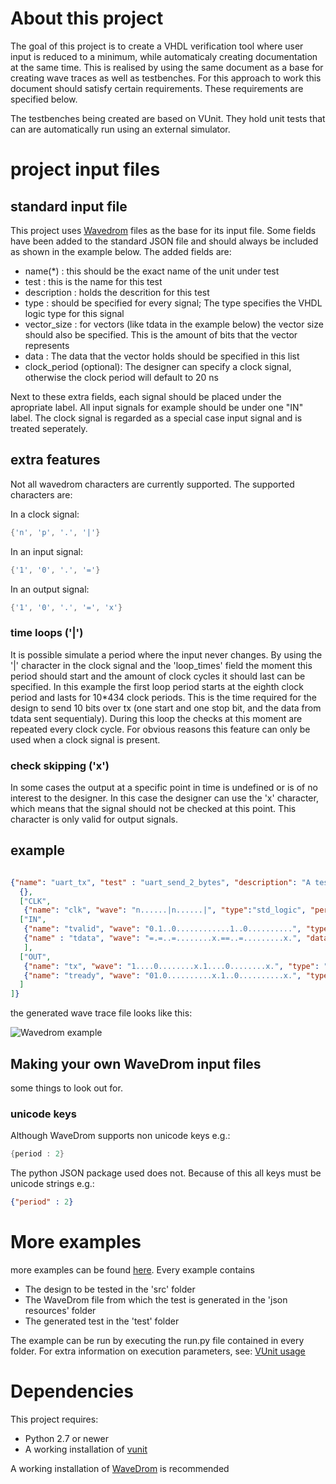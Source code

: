 # About this project

The goal of this project is to create a VHDL verification tool where user input is reduced to a minimum, while automaticaly creating documentation at the same time. This is realised by using the same document as a base for creating wave traces as well as testbenches. For this approach to work this document should satisfy certain requirements. These requirements are specified below.

The testbenches being created are based on VUnit. They hold unit tests that can are automatically run using an external simulator.

# project input files

## standard input file

This project uses [Wavedrom](http://wavedrom.com/) files as the base for its input file. Some fields have been added to the standard JSON file and should always be included as shown in the example below. The added fields are:
* name(*) : this should be the exact name of the unit under test
* test : this is the name for this test
* description : holds the descrition for this test
* type : should be specified for every signal; The type specifies the VHDL logic type for this signal
* vector_size : for vectors (like tdata in the example below) the vector size should also be specified. This is the amount of bits that the vector represents
* data : The data that the vector holds should be specified in this list
* clock_period (optional): The designer can specify a clock signal, otherwise the clock period will default to 20 ns

Next to these extra fields, each signal should be placed under the apropriate label. All input signals for example should be under one "IN" label. The clock signal is regarded as a special case input signal and is treated seperately.

## extra features
Not all wavedrom characters are currently supported. The supported characters are:

In a clock signal:
```java
{'n', 'p', '.', '|'}
```

In an input signal:
```java
{'1', '0', '.', '='}
```

In an output signal:
```java
{'1', '0', '.', '=', 'x'}
```


### time loops ('|')
It is possible simulate a period where the input never changes. By using the '|' character in the clock signal and the 'loop_times' field the moment this period should start and the amount of clock cycles it should last can be specified. In this example the first loop period starts at the eighth clock period and lasts for 10*434 clock periods. This is the time required for the design to send 10 bits over tx (one start and one stop bit, and the data from tdata sent sequentialy). During this loop the checks at this moment are repeated every clock cycle. For obvious reasons this feature can only be used when a clock signal is present.

### check skipping ('x')
In some cases the output at a specific point in time is undefined or is of no interest to the designer. In this case the designer can use the 'x' character, which means that the signal should not be checked at this point. This character is only valid for output signals.

## example

```json

{"name": "uart_tx", "test" : "uart_send_2_bytes", "description": "A test for sending two consecutive bytes with an parallel to serial uart", "signal": [
  {},
  ["CLK",
   {"name": "clk", "wave": "n......|n......|", "type":"std_logic", "period": "2", "clock_period": "10", "loop_times" : ["10*434", "10*434"]}],
  ["IN",
   {"name": "tvalid", "wave": "0.1..0............1..0..........", "type": "std_logic"},
   {"name" : "tdata", "wave": "=.=..=........x.==..=.........x.", "data": ["0", "249", "0", "0", "127", "0"], "type" : "std_logic_vector", "vector_size" : "8"}
   ],
  ["OUT",
   {"name": "tx", "wave": "1....0........x.1....0........x.", "type": "std_logic"},
   {"name": "tready", "wave": "01.0..........x.1..0..........x.", "type": "std_logic"}
  ]
]}

```
the generated wave trace file looks like this:

![Wavedrom example](http://postimg.org/image/z5gt0wmon/full/)

## Making your own WaveDrom input files
some things to look out for.
### unicode keys
Although WaveDrom supports non unicode keys 
e.g.:
``` java
{period : 2}
```
The python JSON package used does not. Because of this all keys must be unicode strings
e.g.:
``` json
{"period" : 2}
```

# More examples
more examples can be found [here](https://github.ugent.be/wseldesl/Thesis/tree/master/examples). Every example contains 
 * The design to be tested in the 'src' folder
 * The WaveDrom file from which the test is generated in the 'json resources' folder
 * The generated test in the 'test' folder

The example can be run by executing the run.py file contained in every folder. For extra information on execution parameters, see: [VUnit usage](http://vunit.github.io/cli.html#usage)

# Dependencies

This project requires:
 *  Python 2.7 or newer
 *  A working installation of [vunit](http://vunit.github.io/installing.html)

A working installation of [WaveDrom](https://github.com/wavedrom/wavedrom.github.io) is recommended



